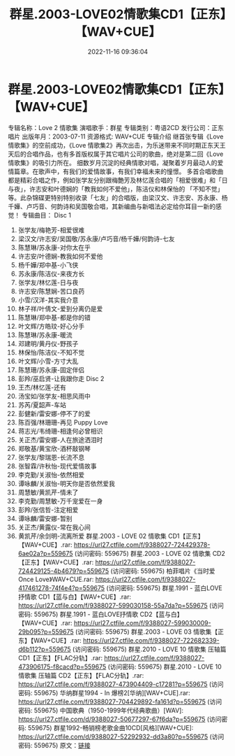 ﻿---
title: 群星.2003-LOVE02情歌集CD1【正东】【WAV+CUE】
date: 2022-11-16 09:36:04
categories: WAV车载音乐、镜像
tags: 华语中文
---
# 群星.2003-LOVE02情歌集CD1【正东】【WAV+CUE】

专辑名称：Love 2 情歌集
演唱歌手：群星
专辑类别：粤语2CD
发行公司：正东唱片
出版年月：2003-07-11
资源格式: WAV+CUE
专辑介绍
继首张专辑《Love 情歌集》的空前成功，《Love
情歌集2》再次出击，为乐迷带来不同时期正东天王天后的合唱作品，也有多首版权属于其它唱片公司的歌曲，绝对是第二回《Love
情歌集》的吸引力所在。
细数岁月沉淀的经典情歌对唱，凝聚着岁月最动人的爱情篇章。在歌声中，有我们的爱情故事，有我们幸福未来的憧憬。
多首合唱歌曲都是精彩合唱之作，例如张学友分别跟梅艶芳及林忆莲合唱的「相爱很难」和「日与夜」，许志安和叶德娴的「教我如何不爱他」，陈洁仪和林保怡的
「不知不觉」等。此杂锦碟更特别特别收录「七友」的合唱版，由梁汉文、许志安、苏永康、杨千嬅、卢巧音、何韵诗和吴国敬合唱，其新编曲与新唱法必定给你耳目一新的感觉！
专辑曲目：
Disc 1
01. 张学友/梅艳芳-相爱很难
02. 梁汉文/许志安/吴国敬/苏永康/卢巧音/杨千嬅/何韵诗-七友
03. 陈慧琳/苏永康-对你太在乎
04. 许志安/叶德娴-教我如何不爱他
05. 杨千嬅/郑中基-小飞侠
06. 苏永康/陈洁仪-来夜方长
07. 张学友/林忆莲-日与夜
08. 许志安/陈慧娴-苦口良药
09. 小雪/汉洋-其实我介意
10. 林子祥/叶倩文-爱到分离仍是爱
11. 陈慧琳/郑中基-都是你的错
12. 叶文辉/方皓玟-好心分手
13. 陈慧琳/苏永康-暖流
14. 邓建明/黄丹仪-野孩子
15. 林保怡/陈洁仪-不知不觉
16. 叶文辉/小雪-方寸大乱
17. 陈慧珊/苏永康-固定伴侣
18. 彭羚/巫启贤-让我跟你走
Disc 2
01. 王杰/林忆莲-还有
02. 汤宝如/张学友-相思风雨中
03. 苏芮/夏韶声-车站
04. 彭健新/雷安娜-停不了的爱
05. 陈百强/林珊珊-再见 Puppy Love
06. 蒋志光/韦绮珊-相逢何必曾相识
07. 关正杰/雷安娜-人在旅途洒泪时
08. 郑敬基/黄宝欣-酒杯敲钢琴
09. 张学友/黎瑞恩-长流不息
10. 张智霖/许秋怡-现代爱情故事
11. 李克勤/关淑怡-依然相爱
12. 谭咏麟/关淑怡-明天你是否依然爱我
13. 周慧敏/黄凯芹-情未了
14. 李克勤/周慧敏-万千宠爱在一身
15. 彭羚/张信哲-注定相爱
16. 谭咏麟/雷安娜-暂别
17. 关正杰/黄露仪-常在我心间
18. 黄凯芹/余剑明-流离所爱
群星.2003 - LOVE 02 情歌集 CD1【正东】【WAV+CUE】.rar: https://url27.ctfile.com/f/9388027-724429378-6ae02a?p=559675
(访问密码: 559675)
群星.2003 - LOVE 02 情歌集 CD2【正东】【WAV+CUE】.rar: https://url27.ctfile.com/f/9388027-724429125-4b4679?p=559675
(访问密码: 559675)
柏菲唱片《当时爱 Once Love》WAV+CUE.rar: https://url27.ctfile.com/f/9388027-417461278-74f4e4?p=559675
(访问密码: 559675)
群星.1991 - 蓝白LOVE抒情歌 CD1【蓝与白】【WAV+CUE】.rar: https://url27.ctfile.com/f/9388027-599030158-55a7da?p=559675
(访问密码: 559675)
群星.1991 - 蓝白LOVE抒情歌 CD2【蓝与白】【WAV+CUE】.rar: https://url27.ctfile.com/f/9388027-599030009-29b095?p=559675
(访问密码: 559675)
群星.2003 - LOVE 03 情歌集【正东】【WAV+CUE】.rar: https://url27.ctfile.com/f/9388027-722682339-d6b112?p=559675
(访问密码: 559675)
群星.2010 - LOVE 10 情歌集 压轴篇 CD1【正东】【FLAC分轨】.rar: https://url27.ctfile.com/f/9388027-473906175-f8cacd?p=559675
(访问密码: 559675)
群星.2010 - LOVE 10 情歌集 压轴篇 CD2【正东】【FLAC分轨】.rar: https://url27.ctfile.com/f/9388027-473904409-c17281?p=559675
(访问密码: 559675)
华纳群星1994 - In 爆榜2[华纳][WAV+CUE].rar: https://url27.ctfile.com/f/9388027-704429892-fa161d?p=559675
(访问密码: 559675)
中国歌典（1950-1999年代经典歌曲）[WAV]: https://url27.ctfile.com/d/9388027-50677297-67f6da?p=559675
(访问密码: 559675)
群星1992-畅销榜老歌金曲10CD[风格][WAV+CUE]: https://url27.ctfile.com/d/9388027-52292932-dd3a80?p=559675
(访问密码: 559675)
原文：[链接](https://blog.sina.com.cn/s/blog_1647c7e760103109c.html)